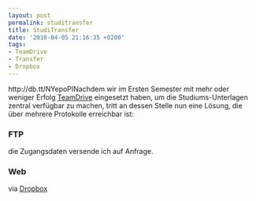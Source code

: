 ```yaml
---
layout: post
permalink: studitransfer
title: StudiTransfer
date: '2010-04-05 21:16:35 +0200'
tags:
- TeamDrive
- Transfer
- Dropbox
---
```

<p>http://db.tt/NYepoPINachdem wir im Ersten Semester mit mehr oder weniger Erfolg <a href="/tag/TeamDrive">TeamDrive</a> eingesetzt haben, um die Studiums-Unterlagen zentral verfügbar zu machen, tritt an dessen Stelle nun eine Lösung, die über mehrere Protokolle erreichbar ist:</p>
<h3 class="textimage">FTP</h3>
<p>die Zugangsdaten versende ich auf Anfrage.</p>
<h3 class="textimage">Web</h3>
<p>via <a href="/studitransfer-auf-dropbox">Dropbox</a></p>
